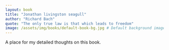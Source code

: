 ```yaml
---
layout: book
title: "Jonathan livingston seagull"
author: "Richard Bach"
quote: "The only true law is that which leads to freedom"
image: /assets/img/books/default-book-bg.jpg # Default background image
---
```


A place for my detailed thoughts on this book.
